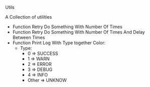 Utils

A Collection of utilities

+ Function Retry Do Something With Number Of Times 
+ Function Retry Do Something With Number Of Times And Delay Between Times
+ Function Print Log With Type together Color:
    * Type:
        + 0 => SUCCESS
        + 1 => WARN
        + 2 => ERROR
        + 3 => DEBUG
        + 4 => INFO
        + Other => UNKNOW